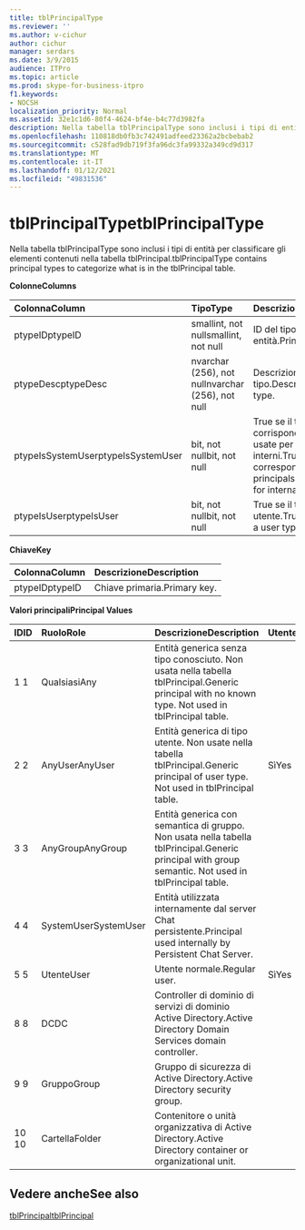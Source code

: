 ```yaml
---
title: tblPrincipalType
ms.reviewer: ''
ms.author: v-cichur
author: cichur
manager: serdars
ms.date: 3/9/2015
audience: ITPro
ms.topic: article
ms.prod: skype-for-business-itpro
f1.keywords:
- NOCSH
localization_priority: Normal
ms.assetid: 32e1c1d6-80f4-4624-bf4e-b4c77d3982fa
description: Nella tabella tblPrincipalType sono inclusi i tipi di entità per classificare gli elementi contenuti nella tabella tblPrincipal.
ms.openlocfilehash: 110818db0fb3c742491adfeed23362a2bcbebab2
ms.sourcegitcommit: c528fad9db719f3fa96dc3fa99332a349cd9d317
ms.translationtype: MT
ms.contentlocale: it-IT
ms.lasthandoff: 01/12/2021
ms.locfileid: "49831536"
---
```

# <a name="tblprincipaltype"></a><span data-ttu-id="6e60f-103">tblPrincipalType</span><span class="sxs-lookup"><span data-stu-id="6e60f-103">tblPrincipalType</span></span>
 
<span data-ttu-id="6e60f-104">Nella tabella tblPrincipalType sono inclusi i tipi di entità per classificare gli elementi contenuti nella tabella tblPrincipal.</span><span class="sxs-lookup"><span data-stu-id="6e60f-104">tblPrincipalType contains principal types to categorize what is in the tblPrincipal table.</span></span>
  
<span data-ttu-id="6e60f-105">**Colonne**</span><span class="sxs-lookup"><span data-stu-id="6e60f-105">**Columns**</span></span>

|<span data-ttu-id="6e60f-106">**Colonna**</span><span class="sxs-lookup"><span data-stu-id="6e60f-106">**Column**</span></span>|<span data-ttu-id="6e60f-107">**Tipo**</span><span class="sxs-lookup"><span data-stu-id="6e60f-107">**Type**</span></span>|<span data-ttu-id="6e60f-108">**Descrizione**</span><span class="sxs-lookup"><span data-stu-id="6e60f-108">**Description**</span></span>|
|:-----|:-----|:-----|
|<span data-ttu-id="6e60f-109">ptypeID</span><span class="sxs-lookup"><span data-stu-id="6e60f-109">ptypeID</span></span>  <br/> |<span data-ttu-id="6e60f-110">smallint, not null</span><span class="sxs-lookup"><span data-stu-id="6e60f-110">smallint, not null</span></span>  <br/> |<span data-ttu-id="6e60f-111">ID del tipo di entità.</span><span class="sxs-lookup"><span data-stu-id="6e60f-111">Principal type ID.</span></span>  <br/> |
|<span data-ttu-id="6e60f-112">ptypeDesc</span><span class="sxs-lookup"><span data-stu-id="6e60f-112">ptypeDesc</span></span>  <br/> |<span data-ttu-id="6e60f-113">nvarchar (256), not null</span><span class="sxs-lookup"><span data-stu-id="6e60f-113">nvarchar (256), not null</span></span>  <br/> |<span data-ttu-id="6e60f-114">Descrizione del tipo.</span><span class="sxs-lookup"><span data-stu-id="6e60f-114">Description of the type.</span></span>  <br/> |
|<span data-ttu-id="6e60f-115">ptypeIsSystemUser</span><span class="sxs-lookup"><span data-stu-id="6e60f-115">ptypeIsSystemUser</span></span>  <br/> |<span data-ttu-id="6e60f-116">bit, not null</span><span class="sxs-lookup"><span data-stu-id="6e60f-116">bit, not null</span></span>  <br/> |<span data-ttu-id="6e60f-117">True se il tipo corrisponde alle entità usate per scopi interni.</span><span class="sxs-lookup"><span data-stu-id="6e60f-117">True if the type corresponds to the principals that are used for internal purposes.</span></span>  <br/> |
|<span data-ttu-id="6e60f-118">ptypeIsUser</span><span class="sxs-lookup"><span data-stu-id="6e60f-118">ptypeIsUser</span></span>  <br/> |<span data-ttu-id="6e60f-119">bit, not null</span><span class="sxs-lookup"><span data-stu-id="6e60f-119">bit, not null</span></span>  <br/> |<span data-ttu-id="6e60f-120">True se il tipo è un tipo utente.</span><span class="sxs-lookup"><span data-stu-id="6e60f-120">True if the type is a user type.</span></span>  <br/> |
   
<span data-ttu-id="6e60f-121">**Chiave**</span><span class="sxs-lookup"><span data-stu-id="6e60f-121">**Key**</span></span>

|<span data-ttu-id="6e60f-122">**Colonna**</span><span class="sxs-lookup"><span data-stu-id="6e60f-122">**Column**</span></span>|<span data-ttu-id="6e60f-123">**Descrizione**</span><span class="sxs-lookup"><span data-stu-id="6e60f-123">**Description**</span></span>|
|:-----|:-----|
|<span data-ttu-id="6e60f-124">ptypeID</span><span class="sxs-lookup"><span data-stu-id="6e60f-124">ptypeID</span></span>  <br/> |<span data-ttu-id="6e60f-125">Chiave primaria.</span><span class="sxs-lookup"><span data-stu-id="6e60f-125">Primary key.</span></span>  <br/> |
   
<span data-ttu-id="6e60f-126">**Valori principali**</span><span class="sxs-lookup"><span data-stu-id="6e60f-126">**Principal Values**</span></span>

|<span data-ttu-id="6e60f-127">**ID**</span><span class="sxs-lookup"><span data-stu-id="6e60f-127">**ID**</span></span>|<span data-ttu-id="6e60f-128">**Ruolo**</span><span class="sxs-lookup"><span data-stu-id="6e60f-128">**Role**</span></span>|<span data-ttu-id="6e60f-129">**Descrizione**</span><span class="sxs-lookup"><span data-stu-id="6e60f-129">**Description**</span></span>|<span data-ttu-id="6e60f-130">**Utente**</span><span class="sxs-lookup"><span data-stu-id="6e60f-130">**User**</span></span>|
|:-----|:-----|:-----|:-----|
|<span data-ttu-id="6e60f-131">1 </span><span class="sxs-lookup"><span data-stu-id="6e60f-131">1</span></span>  <br/> |<span data-ttu-id="6e60f-132">Qualsiasi</span><span class="sxs-lookup"><span data-stu-id="6e60f-132">Any</span></span>  <br/> |<span data-ttu-id="6e60f-p101">Entità generica senza tipo conosciuto. Non usata nella tabella tblPrincipal.</span><span class="sxs-lookup"><span data-stu-id="6e60f-p101">Generic principal with no known type. Not used in tblPrincipal table.</span></span>  <br/> ||
|<span data-ttu-id="6e60f-135">2 </span><span class="sxs-lookup"><span data-stu-id="6e60f-135">2</span></span>  <br/> |<span data-ttu-id="6e60f-136">AnyUser</span><span class="sxs-lookup"><span data-stu-id="6e60f-136">AnyUser</span></span>  <br/> |<span data-ttu-id="6e60f-p102">Entità generica di tipo utente. Non usate nella tabella tblPrincipal.</span><span class="sxs-lookup"><span data-stu-id="6e60f-p102">Generic principal of user type. Not used in tblPrincipal table.</span></span>  <br/> |<span data-ttu-id="6e60f-139">Sì</span><span class="sxs-lookup"><span data-stu-id="6e60f-139">Yes</span></span>  <br/> |
|<span data-ttu-id="6e60f-140">3 </span><span class="sxs-lookup"><span data-stu-id="6e60f-140">3</span></span>  <br/> |<span data-ttu-id="6e60f-141">AnyGroup</span><span class="sxs-lookup"><span data-stu-id="6e60f-141">AnyGroup</span></span>  <br/> |<span data-ttu-id="6e60f-p103">Entità generica con semantica di gruppo. Non usata nella tabella tblPrincipal.</span><span class="sxs-lookup"><span data-stu-id="6e60f-p103">Generic principal with group semantic. Not used in tblPrincipal table.</span></span>  <br/> ||
|<span data-ttu-id="6e60f-144">4 </span><span class="sxs-lookup"><span data-stu-id="6e60f-144">4</span></span>  <br/> |<span data-ttu-id="6e60f-145">SystemUser</span><span class="sxs-lookup"><span data-stu-id="6e60f-145">SystemUser</span></span>  <br/> |<span data-ttu-id="6e60f-146">Entità utilizzata internamente dal server Chat persistente.</span><span class="sxs-lookup"><span data-stu-id="6e60f-146">Principal used internally by Persistent Chat Server.</span></span>  <br/> ||
|<span data-ttu-id="6e60f-147">5 </span><span class="sxs-lookup"><span data-stu-id="6e60f-147">5</span></span>  <br/> |<span data-ttu-id="6e60f-148">Utente</span><span class="sxs-lookup"><span data-stu-id="6e60f-148">User</span></span>  <br/> |<span data-ttu-id="6e60f-149">Utente normale.</span><span class="sxs-lookup"><span data-stu-id="6e60f-149">Regular user.</span></span>  <br/> |<span data-ttu-id="6e60f-150">Sì</span><span class="sxs-lookup"><span data-stu-id="6e60f-150">Yes</span></span>  <br/> |
|<span data-ttu-id="6e60f-151">8 </span><span class="sxs-lookup"><span data-stu-id="6e60f-151">8</span></span>  <br/> |<span data-ttu-id="6e60f-152">DC</span><span class="sxs-lookup"><span data-stu-id="6e60f-152">DC</span></span>  <br/> |<span data-ttu-id="6e60f-153">Controller di dominio di servizi di dominio Active Directory.</span><span class="sxs-lookup"><span data-stu-id="6e60f-153">Active Directory Domain Services domain controller.</span></span>  <br/> ||
|<span data-ttu-id="6e60f-154">9 </span><span class="sxs-lookup"><span data-stu-id="6e60f-154">9</span></span>  <br/> |<span data-ttu-id="6e60f-155">Gruppo</span><span class="sxs-lookup"><span data-stu-id="6e60f-155">Group</span></span>  <br/> |<span data-ttu-id="6e60f-156">Gruppo di sicurezza di Active Directory.</span><span class="sxs-lookup"><span data-stu-id="6e60f-156">Active Directory security group.</span></span>  <br/> ||
|<span data-ttu-id="6e60f-157">10 </span><span class="sxs-lookup"><span data-stu-id="6e60f-157">10</span></span>  <br/> |<span data-ttu-id="6e60f-158">Cartella</span><span class="sxs-lookup"><span data-stu-id="6e60f-158">Folder</span></span>  <br/> |<span data-ttu-id="6e60f-159">Contenitore o unità organizzativa di Active Directory.</span><span class="sxs-lookup"><span data-stu-id="6e60f-159">Active Directory container or organizational unit.</span></span>  <br/> ||
   
## <a name="see-also"></a><span data-ttu-id="6e60f-160">Vedere anche</span><span class="sxs-lookup"><span data-stu-id="6e60f-160">See also</span></span>

[<span data-ttu-id="6e60f-161">tblPrincipal</span><span class="sxs-lookup"><span data-stu-id="6e60f-161">tblPrincipal</span></span>](tblprincipal.md)
